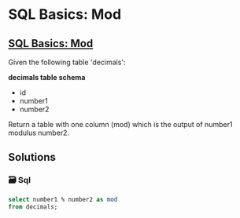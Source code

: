 # SQL Basics: Mod

## [SQL Basics: Mod](https://www.codewars.com/kata/594a9592704e4d21bc000131)

Given the following table 'decimals':

 **decimals table schema** 

* id
* number1
* number2

Return a table with one column \(mod\) which is the output of number1 modulus number2.

## Solutions

### 🗃️ Sql

```sql
select number1 % number2 as mod
from decimals;
```

